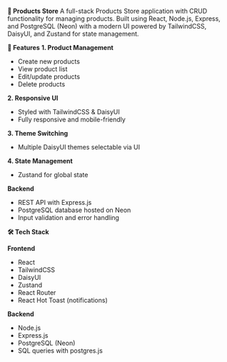 **🛒 Products Store**
A full-stack Products Store application with CRUD functionality for managing products.
Built using React, Node.js, Express, and PostgreSQL (Neon) with a modern UI powered by TailwindCSS, DaisyUI, and Zustand for state management.

**🚀 Features**
**1. Product Management**

 - Create new products
 - View product list
 - Edit/update products
 - Delete products

**2. Responsive UI**

- Styled with TailwindCSS & DaisyUI
- Fully responsive and mobile-friendly

**3. Theme Switching**

- Multiple DaisyUI themes selectable via UI

**4. State Management**

- Zustand for global state

**Backend**

- REST API with Express.js
- PostgreSQL database hosted on Neon
- Input validation and error handling

**🛠 Tech Stack**

  **Frontend**

 - React
 - TailwindCSS
 - DaisyUI
 - Zustand
 - React Router
 - React Hot Toast (notifications)

  **Backend**

- Node.js
- Express.js
- PostgreSQL (Neon)
- SQL queries with postgres.js

